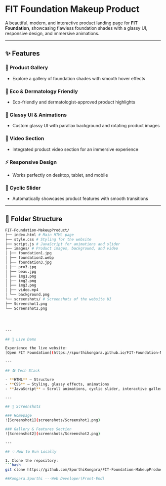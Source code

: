 # FIT Foundation Makeup Product

A beautiful, modern, and interactive product landing page for **FIT Foundation**, showcasing flawless foundation shades with a glassy UI, responsive design, and immersive animations.

---

## ✨ Features

### 💄 Product Gallery
- Explore a gallery of foundation shades with smooth hover effects

### 🌿 Eco & Dermatology Friendly
- Eco-friendly and dermatologist-approved product highlights

### 🎨 Glassy UI & Animations
- Custom glassy UI with parallax background and rotating product images

### 🎥 Video Section
- Integrated product video section for an immersive experience

### ⚡ Responsive Design
- Works perfectly on desktop, tablet, and mobile

### 🔄 Cyclic Slider
- Automatically showcases product features with smooth transitions

---

## 📂 Folder Structure
```bash
FIT-Foundation-MakeupProduct/
├── index.html # Main HTML page
├── style.css # Styling for the website
├── script.js # JavaScript for animations and slider
├── images/ # Product images, background, and video
│ ├── foundation1.jpg
│ ├── foundation2.webp
│ ├── foundation3.jpg
│ ├── pro3.jpg
│ ├── beau.jpg
│ ├── img1.png
│ ├── img2.png
│ ├── img3.png
│ ├── video.mp4
│ └── background.png
└── screenshots/ # Screenshots of the website UI
├── Screenshot1.png
└── Screenshot2.png




---

## 🚀 Live Demo

Experience the live website:  
[Open FIT Foundation](https://spurthikongara.github.io/FIT-Foundation-MakeupProduct/)

---

## 🛠️ Tech Stack

- **HTML** – Structure  
- **CSS** – Styling, glassy effects, animations  
- **JavaScript** – Scroll animations, cyclic slider, interactive gallery  

---

## 📸 Screenshots

### Homepage
![Screenshot1](screenshots/Screenshot1.png)  

### Gallery & Features Section
![Screenshot2](screenshots/Screenshot2.png)  

---

## 💡 How to Run Locally

1. Clone the repository:  
```bash
git clone https://github.com/SpurthiKongara/FIT-Foundation-MakeupProduct.git

##Kongara.Spurthi ---Web Developer(Front-End)
